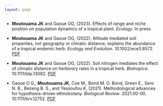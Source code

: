 ```yaml
---
layout: page
---
```


* **Moutouama JK** and Gaoue OG, (2023). Effects of range and niche position on population dynamics of a tropical plant. *Ecology*. In press

* **Moutouama JK** and Gaoue OG, (2022). Altitude mediated soil properties, not geography or climatic distance, explains the abundance of a tropical endemic herb. *Ecology and Evolution*. 10.1002/ece3.8572. <a href="https://drive.google.com/file/d/1uVeleGYPjpu70JB-3K669vsOmiyjbI4Y/view?usp=share_link" target="_blank">PDF</a> 


* **Moutouama JK** and Gaoue OG, (2022).  Soil nitrogen mediates the effect of climatic distance on herbivory rates in a tropical herb. *Biotropica*. 10.1111/btp.13082. <a href="https://drive.google.com/file/d/1uVeleGYPjpu70JB-3K669vsOmiyjbI4Y/view?usp=share_link" target="_blank">PDF</a> 

* Gaoue O G., **Moutouama JK**, Coe M., Bond M. O. Bond, Green E., Sero N. B., Bezeng B. S., and Yessoufou K, (2021). Methodological advances for hypothesis-driven ethnobotany. *Biological Review*. 2021.00-00. 10.1111/brv.12752. <a href="https://drive.google.com/file/d/1uVeleGYPjpu70JB-3K669vsOmiyjbI4Y/view?usp=share_link" target="_blank">PDF</a> 
